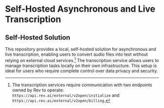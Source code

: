 # Self-Hosted Asynchronous and Live Transcription

## Self-Hosted Solution
This repository provides a local, self-hosted solution for asynchronous and live transcription, enabling users to convert audio files into text without relying on external cloud services.[^1] The transcription service allows users to manage transcription tasks locally on their own infrastructure. This setup is ideal for users who require complete control over data privacy and security.

[^1]: The transcription services require communication with two endpoints owned by Rev to operate: `https://api.rev.ai/external/v2open/initialize` and `https://api.rev.ai/external/v2open/billing`.
